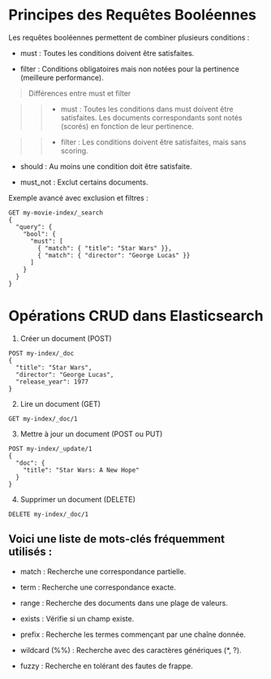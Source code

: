# Principes des Requêtes Booléennes

Les requêtes booléennes permettent de combiner plusieurs conditions :

- must : Toutes les conditions doivent être satisfaites.

- filter : Conditions obligatoires mais non notées pour la pertinence (meilleure performance).


> Différences entre must et filter

>> - must : Toutes les conditions dans must doivent être satisfaites.
Les documents correspondants sont notés (scorés) en fonction de leur pertinence.


>> - filter : Les conditions doivent être satisfaites, mais sans scoring.



- should : Au moins une condition doit être satisfaite.

- must_not : Exclut certains documents.

Exemple avancé avec exclusion et filtres :

```
GET my-movie-index/_search
{
  "query": {
    "bool": {
      "must": [
        { "match": { "title": "Star Wars" }},
        { "match": { "director": "George Lucas" }}
      ]
    }
  }
}
```

# Opérations CRUD dans Elasticsearch

1. Créer un document (POST)
```
POST my-index/_doc
{
  "title": "Star Wars",
  "director": "George Lucas",
  "release_year": 1977
}
```

2. Lire un document (GET)
```
GET my-index/_doc/1
```

3. Mettre à jour un document (POST ou PUT)

```
POST my-index/_update/1
{
  "doc": {
    "title": "Star Wars: A New Hope"
  }
}
```

4. Supprimer un document (DELETE)
```
DELETE my-index/_doc/1
```


## Voici une liste de mots-clés fréquemment utilisés :

- match : Recherche une correspondance partielle.

- term : Recherche une correspondance exacte.

- range : Recherche des documents dans une plage de valeurs.

- exists : Vérifie si un champ existe.

- prefix : Recherche les termes commençant par une chaîne donnée.

- wildcard (%%) : Recherche avec des caractères génériques (*, ?).

- fuzzy : Recherche en tolérant des fautes de frappe.